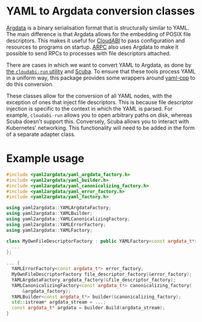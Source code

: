 # YAML to Argdata conversion classes

[Argdata](https://github.com/NuxiNL/argdata) is a binary serialisation
format that is structurally similar to YAML. The main difference is that
Argdata allows for the embedding of POSIX file descriptors. This makes
it useful for [CloudABI](https://nuxi.nl/cloudabi/) to pass
configuration and resources to programs on startup.
[ARPC](https://github.com/NuxiNL/arpc) also uses Argdata to make it
possible to send RPCs to processes with file descriptors attached.

There are cases in which we want to convert YAML to Argdata, as done by
[the `cloudabi-run` utility](https://github.com/NuxiNL/cloudabi-utils)
and [Scuba](https://github.com/NuxiNL/scuba). To ensure that these tools
process YAML in a uniform way, this package provides some wrappers
around [yaml-cpp](https://github.com/jbeder/yaml-cpp) to do this
conversion.

These classes allow for the conversion of all YAML nodes, with the
exception of ones that inject file descriptors. This is because file
descriptor injection is specific to the context in which the YAML is
parsed. For example, `cloudabi-run` allows you to open arbitrary paths
on disk, whereas Scuba doesn't support this. Conversely, Scuba allows
you to interact with Kubernetes' networking. This functionality will
need to be added in the form of a separate adapter class.

# Example usage

```cpp
#include <yaml2argdata/yaml_argdata_factory.h>
#include <yaml2argdata/yaml_builder.h>
#include <yaml2argdata/yaml_canonicalizing_factory.h>
#include <yaml2argdata/yaml_error_factory.h>
#include <yaml2argdata/yaml_factory.h>

using yaml2argdata::YAMLArgdataFactory;
using yaml2argdata::YAMLBuilder;
using yaml2argdata::YAMLCanonicalizingFactory;
using yaml2argdata::YAMLErrorFactory;
using yaml2argdata::YAMLFactory;

class MyOwnFileDescriptorFactory : public YAMLFactory<const argdata_t*> {
  ...
};

... {
  YAMLErrorFactory<const argdata_t*> error_factory;
  MyOwnFileDescriptorFactory file_descriptor_factory(&error_factory);
  YAMLArgdataFactory argdata_factory(&file_descriptor_factory);
  YAMLCanonicalizingFactory<const argdata_t*> canonicalizing_factory(
      &argdata_factory);
  YAMLBuilder<const argdata_t*> builder(&canonicalizing_factory);
  std::istream* argdata_stream = ...;
  const argdata_t* argdata = builder.Build(argdata_stream);
}
```
